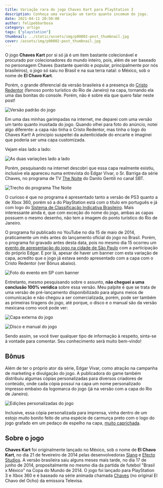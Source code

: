 ```yaml
---
title: Variação rara do jogo Chaves Kart para PlayStation 3
description: Conheça uma variação um tanto quanto incomum do jogo.
date: 2021-04-11 20:50:00
author: felipebbarbosa
category: artigo
tags: ["playstation"]
thumbnail: ../static/assets/img/p00002-post_thumbnail.jpg
cover: /assets/img/p00002-post_thumbnail.jpg
---
```


O jogo **Chaves Kart** por si só já é um item bastante colecionável e procurado por colecionadores do mundo inteiro, pois, além de ser baseado no personagem Chaves (bastante querido e popular, principalmente por nós brasileiros), o jogo só saiu no Brasil e na sua terra natal: o México, sob o nome de **El Chavo Kart**.

Porém, o grande diferencial da versão brasileira é a presença do [Cristo Redentor](https://pt.wikipedia.org/wiki/Cristo_Redentor) (famoso ponto turístico do Rio de Janeiro) na capa, tornando ela uma das bonitas do console. Porém, não é sobre ela que quero falar neste post!

![Versão padrão do jogo](/assets/img/p00002-chaves-kart-capa-padrao.jpg "Versão padrão do Chaves Kart no Brasil. (Imagem: Acervo pessoal)")

Em uma das minhas garimpadas na internet, me deparei com uma versão um tanto quanto inusitada do jogo. Quando olhei para foto do anúncio, notei algo diferente: a capa não tinha o Cristo Redentor, mas tinha o logo do Chaves Kart! A príncipio suspeitei da autenticidade do encarte e imaginei que poderia ser uma capa customizada. 

Vejam elas lado a lado:

![As duas variações lado a lado](/assets/img/p00002-chaves-kart-variacao-lado-a-lado.jpg "As duas variações de Chaves Kart lado a lado. (Imagem: Acervo pessoal)")

Porém, pesquisando na internet descobri que essa capa realmente existiu, inclusive ela apareceu numa entrevista do Edgar Vivar, o Sr. Barriga da série Chaves, no programa de TV [The Noite](https://youtu.be/ruHdANJ9MxY) do Danilo Gentili no canal SBT.

![Trecho do programa The Noite](/assets/img/p00002-chaves-kart-captura-the-noite.jpg "Trecho do programa 'The Noite' mostrando as capas do jogo. (Imagem: YouTube/Canal SBT)")

O curioso é que no programa é apresentado tanto a versão de PS3 quanto a de Xbox 360, porém só a do PlayStation está com o título em português e já com logo do [Sistema de Classificação Indicativa Brasileiro](https://pt.wikipedia.org/wiki/Sistema_de_Classificação_Indicativa_Brasileiro#:~:text=Classificação%20Indicativa%20(Classind)%20é%20uma,seus%20filhos%20devem%20ter%20acesso.). Mais interessante ainda é, que com exceção do nome do jogo, ambas as capas possuem o mesmo desenho, não tem a imagem do ponto turístico do Rio de Janeiro.

O programa foi publicado no YouTube no dia 15 de maio de 2014, praticamente um mês antes do lançamento oficial do jogo no Brasil. Porém, o programa foi gravado antes desta data, pois no mesmo dia 15 ocorreu um [evento de apresentação do jogo na cidade de São Paulo](https://www.comboinfinito.com.br/principal/chaves-kart-sera-lancado-para-ps3-e-xbox-360-e-custara-r-9990/) com a participação do próprio Edgar. E por lá, apesar de haver um banner com esta variação de capa, acredito que o jogo já estava sendo apresentado com a capa com o Cristo Redentor (ver Bônus abaixo).

![Foto do evento em SP com banner](/assets/img/p00002-chaves-kart-evento-sp-2014-banner.jpg "Uma das fotos que encontrei do evento na internet mostra esta variação de capa no banner. (Imagem: VGBR)")

Entretanto, mesmo pesquisando sobre o assunto, **não cheguei a uma conclusão 100% verídica** sobre essa versão. Meu palpite é que se trata de uma versão de pré-lançamento disponibilizado para alguns meios de comunicação e não chegou a ser comercializada, porém, pode ser também as primeiras tiragens do jogo, até porque, o disco e o manual são da versão mexicana como você pode ver:

![Capa externa do jogo](/assets/img/p00002-chaves-kart-variacao-capa-aberta.jpg "Mais detalhes da variação. A capa está totalmente adequada para o mercado brasileiro. (Imagem: Acervo pessoal)")

![Disco e manual do jogo](/assets/img/p00002-chaves-kart-variacao-interna.jpg "Porém, internamente o disco e o manual são importados. Prática muito comum no Brasil. (Imagem: Acervo pessoal)")

Sendo assim, se você tiver qualquer tipo de informação à respeito, sinta-se à vontade para comentar. Seu conhecimento será muito bem-vindo!

## Bônus

Além de ter o próprio ator da série, Edgar Vivar, como atração na campanha de marketing e divulgação do jogo. A publicadora do game também distribuiu algumas cópias personalizadas para diversos criadores de conteúdo, onde cada cópia possuí na capa um nome personalizado impresso embaixo da logomarca do jogo (já na versão com a capa do Rio de Janeiro).

![Edições personalizadas do jogo](/assets/img/p00002-chaves-kart-capas-personalizadas.jpg "Algumas das edições personalizadas para criadores da conteúdo. (Imagem: Montagem de Facebook/Chaves e Sua Turma, Combo Infinito e YouTube/Consoles & Jogos Brasil)")

Inclusive, essa cópia personalizada para imprensa, vinha dentro de um estojo muito bonito feito de uma espécie de carmurça preto com o logo do jogo grafado em um pedaço de espelho na capa, [muito caprichada](https://youtu.be/jY1BefUuuDM?t=266).

## Sobre o jogo

**Chaves Kart** foi originalmente lançado no México, sob o nome de **El Chavo Kart**, no dia 21 de feveireiro de 2014 pelas desenvolvedoras [Slang](https://www.slang.vg) e [Efecto Studios](https://efectostudios.com). A versão brasileira saiu alguns meses mais tarde, no dia 17 de junho de 2014, propositalmente no mesmo dia da partida de futebol "Brasil x México" na Copa do Mundo de 2014. O jogo foi lançado para PlayStation 3 e Xbox 360 e é baseado na série animada chamada [Chaves](https://chaves.fandom.com/pt-br/wiki/Chaves_em_Desenho_Animado) (no original El Chavo del Ocho) da emissora Televisa.

